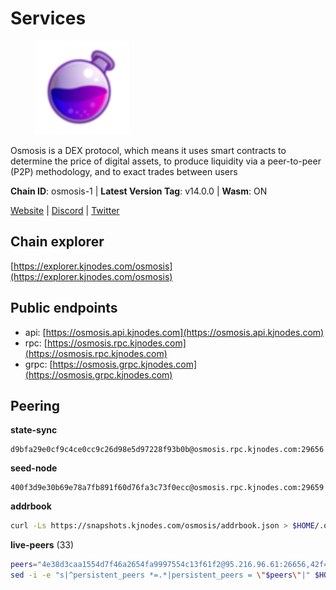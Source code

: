 # Services

<figure><img src="https://raw.githubusercontent.com/kj89/cosmos-images/main/logos/osmosis.png" width="150" alt=""><figcaption></figcaption></figure>

Osmosis is a DEX protocol, which means it uses smart contracts  to determine the price of digital assets, to produce liquidity  via a peer-to-peer (P2P) methodology, and to exact trades between users

**Chain ID**: osmosis-1 | **Latest Version Tag**: v14.0.0 | **Wasm**: ON

[Website](https://osmosis.zone) | [Discord](https://discord.gg/osmosis) | [Twitter](https://twitter.com/osmosiszone)




## Chain explorer
[https://explorer.kjnodes.com/osmosis](https://explorer.kjnodes.com/osmosis)

## Public endpoints

* api: [https://osmosis.api.kjnodes.com](https://osmosis.api.kjnodes.com)
* rpc: [https://osmosis.rpc.kjnodes.com](https://osmosis.rpc.kjnodes.com)
* grpc: [https://osmosis.grpc.kjnodes.com](https://osmosis.grpc.kjnodes.com)

## Peering

**state-sync**

```text
d9bfa29e0cf9c4ce0cc9c26d98e5d97228f93b0b@osmosis.rpc.kjnodes.com:29656
```

**seed-node**

```text
400f3d9e30b69e78a7fb891f60d76fa3c73f0ecc@osmosis.rpc.kjnodes.com:29659
```

**addrbook**
```bash
curl -Ls https://snapshots.kjnodes.com/osmosis/addrbook.json > $HOME/.osmosisd/config/addrbook.json
```

**live-peers** (33)
```bash
peers="4e38d3caa1554d7f46a2654fa9997554c13f61f2@95.216.96.61:26656,42f42a4b3527b927d5002d45abd37f66ecdd4861@51.178.74.75:16656,406f64a8d601e34d7311fd61ec87b0c7028bd230@138.201.23.39:46656,4a837e3411b0281f00c07706cfea72d3ebc575f1@176.9.38.49:26656,27e14df66c9e4cd6b176b0dca6adfa9b6750f911@5.161.72.103:26656,4d659b7b244a68913bfbdc6c9e7aa1a64391238e@74.118.139.59:26656,9b1bfb99d9eb04af32510ed8e3eb83c59448662f@95.214.52.220:26656,d0d4b88110767c503baa8a618cfd7e284482f8dc@37.120.245.11:26656,fc2ad6fb9f20b4a637e244d92c35362bdb5d96af@100.26.145.135:26656,173751092c573b78d0dd40677dc7d7f5b546dcfd@94.130.207.9:26656,ec929701754be057fb38c824fc127e26add9c900@138.201.121.185:26666,407267ac44b20a0a4258d0bbca1c9f657bf88d08@74.118.143.19:26656,bfb67b2ae345955d6bc0991450120669c683386e@149.56.25.66:26656,e0fbdbdce6ec8797412751edd00fbaf114c42fad@34.220.226.204:26656,47e4075978458bfc382630b2a46aabbbbf7977b2@143.198.234.114:26656,a6283307952423c1751431c220d11ed36b61ed84@143.110.237.113:26656,74e8ba742d8312c250f3237c8c8f3f951c01f9df@95.216.4.104:26656,30e9432879d5b0976b88e52120dc12338e40fc33@65.108.108.176:26656,d90150d606724bb19d533f861024174f3aa42351@213.239.213.115:26656,43785e5ffd8783393ea8094f77efcee5bdbcdce3@78.141.244.18:26656,42745690b41f6a7515c4a87d88efda2e82b55b76@78.46.94.183:26656,724cef11bbe866269b3d67f7dd5ea539cc4096bf@198.244.164.186:26656,6b1dd134b30aeaeb2f21f33bd2cd0370a2275501@138.68.6.165:26656,f4b811759e55f665180545ad5e1b42573f660861@135.181.181.251:26656,20913e92e8b9ea2d80ad34edd9b52e97886cf616@54.37.30.181:26656,c7fb97358712f447ca0689e814fe8c965a71b314@65.21.133.114:26656,82588f011491c6100d922d133f52fc23460b9231@95.217.91.234:26656,1876eb08c7e93c965a895177f82c8725f89c0f65@54.214.183.228:26656,e153cc49052d67280dfdd6d660f3d98622905850@209.133.193.74:26656,569aac51b04607a18696c63035586816dec85511@157.90.213.235:26656,071ae914b06e14148a6286a0fa087c797336f043@34.105.246.121:26656,94e69330d6f4cfe221cdd2ce49ee141e53e5f200@23.106.120.6:26656,786ab2f9fd97aeda1c6c2fb8f83e84ff5fbd0eea@3.15.176.200:26656"
sed -i -e "s|^persistent_peers *=.*|persistent_peers = \"$peers\"|" $HOME/.osmosisd/config/config.toml
```
